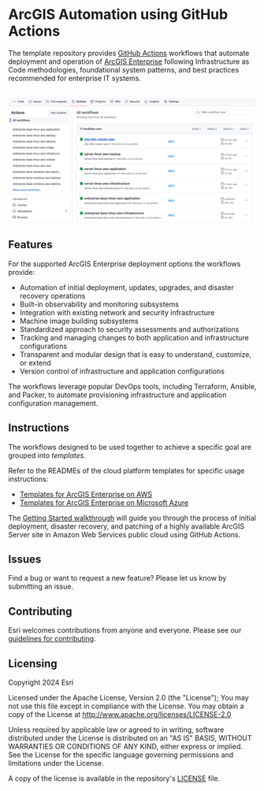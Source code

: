 # ArcGIS Automation using GitHub Actions

The template repository provides [GitHub Actions](https://docs.github.com/en/actions) workflows that automate deployment and operation of [ArcGIS Enterprise](https://enterprise.arcgis.com) following Infrastructure as Code methodologies, foundational system patterns, and best practices recommended for enterprise IT systems.

&nbsp;![ArcGIS Automation using GitHub Actions](arcgis-gitops.png "ArcGIS Automation using GitHub Actions")

## Features

For the supported ArcGIS Enterprise deployment options the workflows provide:

* Automation of initial deployment, updates, upgrades, and disaster recovery operations
* Built-in observability and monitoring subsystems
* Integration with existing network and security infrastructure
* Machine image building subsystems
* Standardized approach to security assessments and authorizations
* Tracking and managing changes to both application and infrastructure configurations
* Transparent and modular design that is easy to understand, customize, or extend
* Version control of infrastructure and application configurations

The workflows leverage popular DevOps tools, including Terraform, Ansible, and Packer, to automate provisioning infrastructure and application configuration management.

## Instructions

The workflows designed to be used together to achieve a specific goal are grouped into *templates*.

Refer to the READMEs of the cloud platform templates for specific usage instructions:

* [Templates for ArcGIS Enterprise on AWS](aws/README.md)
* [Templates for ArcGIS Enterprise on Microsoft Azure](azure/README.md)

The [Getting Started walkthrough](https://github.com/Esri/arcgis-gitops/wiki/Getting-Started) will guide you through the process of initial deployment, disaster recovery, and patching of a highly available ArcGIS Server site in Amazon Web Services public cloud using GitHub Actions.

## Issues

Find a bug or want to request a new feature? Please let us know by submitting an issue.

## Contributing

Esri welcomes contributions from anyone and everyone. Please see our [guidelines for contributing](https://github.com/esri/contributing).

## Licensing

Copyright 2024 Esri

Licensed under the Apache License, Version 2.0 (the "License");
You may not use this file except in compliance with the License.
You may obtain a copy of the License at
   http://www.apache.org/licenses/LICENSE-2.0

Unless required by applicable law or agreed to in writing, software
distributed under the License is distributed on an "AS IS" BASIS,
WITHOUT WARRANTIES OR CONDITIONS OF ANY KIND, either express or implied.
See the License for the specific language governing permissions and
limitations under the License.

A copy of the license is available in the repository's [LICENSE](https://github.com/arcgis/arcgis-gitops/blob/main/License.txt?raw=true) file.
  
